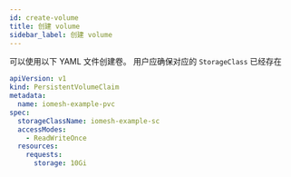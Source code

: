 ```yaml
---
id: create-volume
title: 创建 volume
sidebar_label: 创建 volume
---
```


可以使用以下 YAML 文件创建卷。 用户应确保对应的 `StorageClass` 已经存在

```yaml
apiVersion: v1
kind: PersistentVolumeClaim
metadata:
  name: iomesh-example-pvc
spec:
  storageClassName: iomesh-example-sc
  accessModes:
    - ReadWriteOnce
  resources:
    requests:
      storage: 10Gi
```
